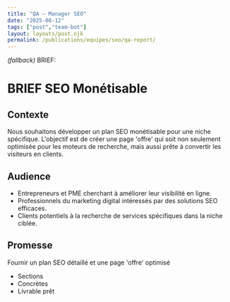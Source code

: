 ```yaml
---
title: "QA — Manager SEO"
date: "2025-08-12"
tags: ["post","team-bot"]
layout: layouts/post.njk
permalink: /publications/equipes/seo/qa-report/
---
```

*(fallback)* BRIEF:
# BRIEF SEO Monétisable

## Contexte
Nous souhaitons développer un plan SEO monétisable pour une niche spécifique. L'objectif est de créer une page 'offre' qui soit non seulement optimisée pour les moteurs de recherche, mais aussi prête à convertir les visiteurs en clients.

## Audience
- Entrepreneurs et PME cherchant à améliorer leur visibilité en ligne.
- Professionnels du marketing digital intéressés par des solutions SEO efficaces.
- Clients potentiels à la recherche de services spécifiques dans la niche ciblée.

## Promesse
Fournir un plan SEO détaillé et une page 'offre' optimisé

- Sections
- Concrètes
- Livrable prêt
